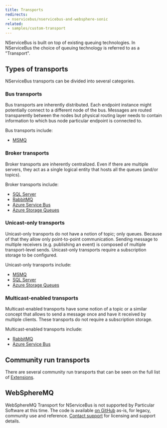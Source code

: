```yaml
---
title: Transports
redirects:
 - nservicebus/nservicebus-and-websphere-sonic
related:
 - samples/custom-transport
---
```


NServiceBus is built on top of existing queuing technologies. In NServiceBus the choice of queuing technology is referred to as a "Transport".


## Types of transports

NServiceBus transports can be divided into several categories.


### Bus transports

Bus transports are inherently distributed. Each endpoint instance might potentially connect to a different node of the bus. Messages are routed transparently between the nodes but physical routing layer needs to contain information to which bus node particular endpoint is connected to.

Bus transports include:

 * [MSMQ](/nservicebus/msmq)


### Broker transports

Broker transports are inherently centralized. Even if there are multiple servers, they act as a single logical entity that hosts all the queues (and/or topics).

Broker transports include:

 * [SQL Server](/nservicebus/sqlserver/)
 * [RabbitMQ](/nservicebus/rabbitmq/)
 * [Azure Service Bus](/nservicebus/azure-service-bus/)
 * [Azure Storage Queues](/nservicebus/azure-storage-queues/)


### Unicast-only transports

Unicast-only transports do not have a notion of topic; only queues. Because of that they allow only point-to-point communication. Sending message to multiple receivers (e.g. publishing an event) is composed of multiple transport-level  sends. Unicast-only transports require a subscription storage to be configured.

Unicast-only transports include:

 * [MSMQ](/nservicebus/msmq/)
 * [SQL Server](/nservicebus/sqlserver/)
 * [Azure Storage Queues](/nservicebus/azure-storage-queues/)


### Multicast-enabled transports

Multicast-enabled transports have some notion of a topic or a similar concept that allows to send a message once and have it received by multiple clients. These transports do not require a subscription storage.

Multicast-enabled transports include:

 * [RabbitMQ](/nservicebus/rabbitmq/)
 * [Azure Service Bus](/nservicebus/azure-service-bus/)


## Community run transports

There are several community run transports that can be seen on the full list of [Extensions](/platform/extensions.md#transports).


## WebSphereMQ

WebSphereMQ Transport for NServiceBus is not supported by Particular Software at this time. The code is available [on GitHub](https://github.com/ParticularLabs/NServiceBus.WebSphereMQ) as-is, for legacy, community use and reference. [Contact support](https://particular.net/contactus) for licensing and support details.
